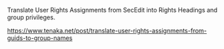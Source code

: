 Translate User Rights Assignments from SecEdit into Rights Headings and group privileges.

https://www.tenaka.net/post/translate-user-rights-assignments-from-guids-to-group-names
